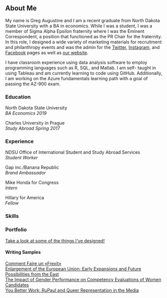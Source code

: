## About Me

My name is Greg Augustine and I am a recent graduate from North Dakota State University with a BA in economics.  While I was a student, I was a member of Sigma Alpha Epsilon fraternity where I was the Eminent Correspondent, a position that functioned as the PR Chair for the fraternity.  In this role, I designed a wide variety of marketing materials for recruitment and philanthropy events and was the admin for the [Twitter](https://twitter.com/saendsu), [Instagram](https://www.instagram.com/saendsu/), and [Facebook](https://www.facebook.com/SAEatNDSU/) pages as well as [our website](http://www.sae-ndsu.com).

I have classroom experience using data analysis software to employ programming languages such as R, SQL, and Matlab. I am self- taught in using Tableau and am currently learning to code using GitHub. Additionally, I am working on the Azure fundamentals learning path with a goal of passing the AZ-900 exam. 

### Education
North Dakota State University  
*BA Economics 2019*

Charles University in Prague  
*Study Abroad Spring 2017*

### Experience
NDSU Office of International Student and Study Abroad Services  
*Student Worker*  

Gap inc./Banana Republic  
*Brand Ambassador*  

Mike Honda for Congress  
*Intern*  

Hillary for America  
*Fellow*  

### Skills

### Portfolio
[Take a look at some of the things I've designed!](portfolio.md)  

#### Writing Samples
[Comment Faire un «Frexit»](URL)  
[Enlargement of the European Union: Early Expansions and Future Possibilities from the East](URL)  
[The Impact of Gender Performance on Competency Evaluations of Women Candidates](URL)  
[You Better Work: RuPaul and Queer Representation in the Media](URL)  
